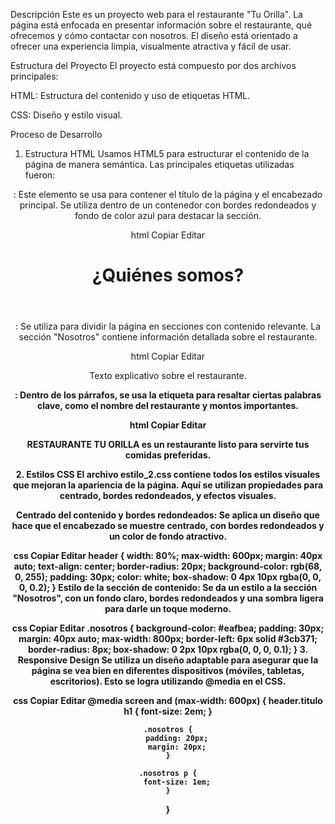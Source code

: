 Descripción
Este es un proyecto web para el restaurante "Tu Orilla". La página está enfocada en presentar información sobre el restaurante, qué ofrecemos y cómo contactar con nosotros. El diseño está orientado a ofrecer una experiencia limpia, visualmente atractiva y fácil de usar.

Estructura del Proyecto
El proyecto está compuesto por dos archivos principales:

HTML: Estructura del contenido y uso de etiquetas HTML.

CSS: Diseño y estilo visual.

Proceso de Desarrollo
1. Estructura HTML
Usamos HTML5 para estructurar el contenido de la página de manera semántica. Las principales etiquetas utilizadas fueron:

<header>:
Este elemento se usa para contener el título de la página y el encabezado principal. Se utiliza dentro de un contenedor con bordes redondeados y fondo de color azul para destacar la sección.

html
Copiar
Editar
<header class="titulo">
    <h1>¿Quiénes somos?</h1>
</header>
<section>:
Se utiliza para dividir la página en secciones con contenido relevante. La sección "Nosotros" contiene información detallada sobre el restaurante.

html
Copiar
Editar
<section class="contenedor">
    <p>Texto explicativo sobre el restaurante.</p>
</section>
<strong>:
Dentro de los párrafos, se usa la etiqueta <strong> para resaltar ciertas palabras clave, como el nombre del restaurante y montos importantes.

html
Copiar
Editar
<p><strong>RESTAURANTE TU ORILLA</strong> es un restaurante listo para servirte tus comidas preferidas.</p>
2. Estilos CSS
El archivo estilo_2.css contiene todos los estilos visuales que mejoran la apariencia de la página. Aquí se utilizan propiedades para centrado, bordes redondeados, y efectos visuales.

Centrado del contenido y bordes redondeados:
Se aplica un diseño que hace que el encabezado se muestre centrado, con bordes redondeados y un color de fondo atractivo.

css
Copiar
Editar
header {
    width: 80%;
    max-width: 600px;
    margin: 40px auto;
    text-align: center;
    border-radius: 20px;
    background-color: rgb(68, 0, 255);
    padding: 30px;
    color: white;
    box-shadow: 0 4px 10px rgba(0, 0, 0, 0.2);
}
Estilo de la sección de contenido:
Se da un estilo a la sección "Nosotros", con un fondo claro, bordes redondeados y una sombra ligera para darle un toque moderno.

css
Copiar
Editar
.nosotros {
    background-color: #eafbea;
    padding: 30px;
    margin: 40px auto;
    max-width: 800px;
    border-left: 6px solid #3cb371;
    border-radius: 8px;
    box-shadow: 0 2px 10px rgba(0, 0, 0, 0.1);
}
3. Responsive Design
Se utiliza un diseño adaptable para asegurar que la página se vea bien en diferentes dispositivos (móviles, tabletas, escritorios). Esto se logra utilizando @media en el CSS.

css
Copiar
Editar
@media screen and (max-width: 600px) {
    header.titulo h1 {
        font-size: 2em;
    }

    .nosotros {
        padding: 20px;
        margin: 20px;
    }

    .nosotros p {
        font-size: 1em;
    }
}